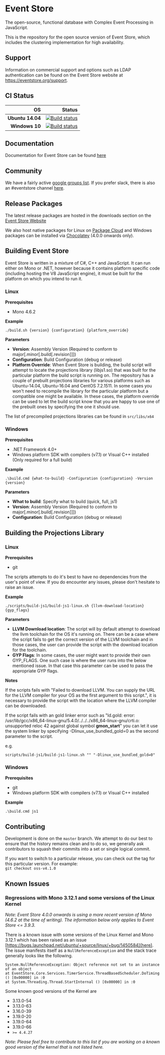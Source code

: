 # Event Store

The open-source, functional database with Complex Event Processing in JavaScript.

This is the repository for the open source version of Event Store, which includes the clustering implementation for high availability. 

## Support

Information on commercial support and options such as LDAP authentication can be found on the Event Store website at https://eventstore.org/support.

## CI Status

| OS | Status |
|------:|--------:|
|**Ubuntu 14.04**|[![Build status](https://app.wercker.com/status/efbd313efd4406243ca7b6688ddbc286/s/release-v4.0.0 "wercker status")](https://app.wercker.com/project/byKey/efbd313efd4406243ca7b6688ddbc286)|
|**Windows 10**|[![Build status](https://ci.appveyor.com/api/projects/status/rpg0xvt6facomw0b?svg=true)](https://ci.appveyor.com/project/EventStore/eventstore-aasj1)|

## Documentation
Documentation for Event Store can be found [here](https://eventstore.org/docs/)

## Community
We have a fairly active [google groups list](https://groups.google.com/forum/#!forum/event-store). If you prefer slack, there is also an #eventstore channel [here](http://ddd-cqrs-es.herokuapp.com/).

## Release Packages
The latest release packages are hosted in the downloads section on the [Event Store Website](https://eventstore.org/downloads/)

We also host native packages for Linux on [Package Cloud](https://packagecloud.io/EventStore/EventStore-OSS) and Windows packages can be installed via [Chocolatey](https://chocolatey.org/packages/eventstore-oss) (4.0.0 onwards only).

## Building Event Store

Event Store is written in a mixture of C#, C++ and JavaScript. It can run either on Mono or .NET, however because it contains platform specific code (including hosting the V8 JavaScript engine), it must be built for the platform on which you intend to run it.

### Linux
**Prerequisites**
- Mono 4.6.2

**Example**

`./build.sh {version} {configuration} {platform_override}`

**Parameters**
- **Version**: Assembly Version (Required to conform to major[.minor[.build[.revision]]])
- **Configuration**: Build Configuration (debug or release)
- **Platform Override**:
When Event Store is building, the build script will attempt to locate the projections library (libjs1.so) that was built for the particular platform the build script is running on.
The repository has a couple of prebuilt projections libraries for various platforms such as Ubuntu-14.04, Ubuntu-16.04 and CentOS 7.2.1511.
In some cases you won't need to recompile the library for the particular platform but a compatible one might be available. In these cases, the platform override can be used to let the build script know that you are happy to use one of the prebuilt ones by specifying the one it should use.

The list of precompiled projections libraries can be found in `src/libs/x64`

### Windows
**Prerequisites**
- .NET Framework 4.0+
- Windows platform SDK with compilers (v7.1) or Visual C++ installed (Only required for a full build)

**Example**

`.\build.cmd {what-to-build} -Configuration {configuration} -Version {version}`

**Parameters**
- **What to build**: Specify what to build (quick, full, js1)
- **Version**: Assembly Version (Required to conform to major[.minor[.build[.revision]]])
- **Configuration**: Build Configuration (debug or release)

## Building the Projections Library

### Linux
**Prerequisites**
- git

The scripts attempts to do it's best to have no dependencies from the user's point of view. If you do encounter any issues, please don't hesitate to raise an issue.

**Example**

`./scripts/build-js1/build-js1-linux.sh {llvm-download-location} {gyp_flags}`

**Parameters**
- **LLVM Download location**: The script will by default attempt to download the llvm toolchain for the OS it's running on. There can be a case where the script fails to get the correct version of the LLVM toolchain and in those cases, the user can provide the script with the download location for the toolchain.
- **GYP Flags**: In some cases, the user might want to provide their own GYP_FLAGS. One such case is where the user runs into the below mentioned issue. In that case this parameter can be used to pass the appropriate GYP flags.

**Notes**

If the scripts fails with "Failed to download LLVM. You can supply the URL for the LLVM compiler for your OS as the first argument to this script.", it is necessary to provide the script with the location where the LLVM compiler can be downloaded.

If the script fails with an gold linker error such as "ld.gold: error: /usr/lib/gcc/x86_64-linux-gnu/5.4.0/../../../x86_64-linux-gnu/crti.o: unsupported reloc 42 against global symbol __gmon_start__" you can let it use the system linker by specifying -Dlinux_use_bundled_gold=0 as the second parameter to the script.

e.g.

`scripts/build-js1/build-js1-linux.sh "" "-Dlinux_use_bundled_gold=0"`

### Windows
**Prerequisites**
- git
- Windows platform SDK with compilers (v7.1) or Visual C++ installed

**Example**

`.\build.cmd js1`

## Contributing

Development is done on the `master` branch.
We attempt to do our best to ensure that the history remains clean and to do so, we generally ask contributors to squash their commits into a set or single logical commit.

If you want to switch to a particular release, you can check out the tag for this particular version. For example:  
`git checkout oss-v4.1.0`

## Known Issues

### Regressions with Mono 3.12.1 and some versions of the Linux Kernel

*Note: Event Store 4.0.0 onwards is using a more recent version of Mono (4.6.2 at the time of writing). The information below only applies to Event Store <= 3.9.3.*

There is a known issue with some versions of the Linux Kernel and Mono 3.12.1 which has been raised as an issue [https://bugs.launchpad.net/ubuntu/+source/linux/+bug/1450584](here).
The issue manifests itself as a `NullReferenceException` and the stack trace generally looks like the following.
```
System.NullReferenceException: Object reference not set to an instance of an object
at EventStore.Core.Services.TimerService.ThreadBasedScheduler.DoTiming () [0x00000] in :0
at System.Threading.Thread.StartInternal () [0x00000] in :0
```
Some known good versions of the Kernel are

- 3.13.0-54
- 3.13.0-63
- 3.16.0-39
- 3.19.0-20
- 3.19.0-64
- 3.19.0-66
- `>= 4.4.27`

*Note: Please feel free to contribute to this list if you are working on a known good version of the kernel that is not listed here.*
